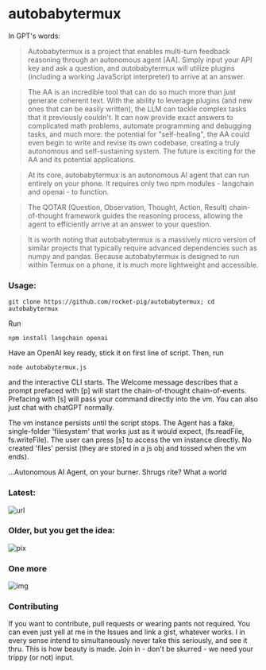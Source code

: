 # autobabytermux

In GPT's words:

>Autobabytermux is a project that enables multi-turn feedback reasoning through an autonomous agent [AA]. Simply input your API key and ask a question, and autobabytermux will utilize plugins (including a working JavaScript interpreter) to arrive at an answer. 

>The AA is an incredible tool that can do so much more than just generate coherent text. With the ability to leverage plugins (and new ones that can be easily written), the LLM can tackle complex tasks that it previously couldn't. It can now provide exact answers to complicated math problems, automate programming and debugging tasks, and much more: the potential for "self-healing", the AA could even begin to write and revise its own codebase, creating a truly autonomous and self-sustaining system. The future is exciting for the AA and its potential applications.

>At its core, autobabytermux is an autonomous AI agent that can run entirely on your phone. It requires only two npm modules - langchain and openai - to function. 

>The QOTAR (Question, Observation, Thought, Action, Result) chain-of-thought framework guides the reasoning process, allowing the agent to efficiently arrive at an answer to your question. 

>It is worth noting that autobabytermux is a massively micro version of similar projects that typically require advanced dependencies such as numpy and pandas. Because autobabytermux is designed to run within Termux on a phone, it is much more lightweight and accessible. 




### Usage:

```git clone https://github.com/rocket-pig/autobabytermux; cd autobabytermux```

 Run 

```npm install langchain openai```

Have an OpenAI key ready, stick it on first line of script.  Then, run

```node autobabytermux.js``` 

and the interactive CLI starts. The Welcome message describes that a prompt prefaced with [p] will start the chain-of-thought chain-of-events. Prefacing with [s] will pass your command directly into the vm. You can also just chat with chatGPT normally.

The vm instance persists until the script stops.  The Agent has a fake, single-folder 'filesystem' that works just as it would expect, (fs.readFile, fs.writeFile).  The user can press [s] to access the 
vm instance directly. No created 'files' persist (they are stored in a js obj and tossed when the vm ends).

...Autonomous AI Agent, on your burner. Shrugs rite? What a world

### Latest:

![url](https://i.ibb.co/bvsL8vs/Screenshot-2023-05-03-22-51-35.png)


### Older, but you get the idea:

![pix](https://i.ibb.co/12SdWkF/Screenshot-2023-05-02-19-24-40.png)


### One more

![img](https://i.ibb.co/6JnYq2B/Screenshot-2023-05-02-17-54-40.png)


### Contributing

If you want to contribute, pull requests or wearing pants not required. 
You can even just yell at me in the Issues and link a gist, whatever works.  I in every sense intend to simultaneously never take this seriously, and see it thru. This is how beauty is made. Join in - don't be skurred - we need your trippy (or not) input.
